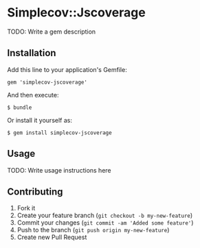 # Simplecov::Jscoverage

TODO: Write a gem description

## Installation

Add this line to your application's Gemfile:

    gem 'simplecov-jscoverage'

And then execute:

    $ bundle

Or install it yourself as:

    $ gem install simplecov-jscoverage

## Usage

TODO: Write usage instructions here

## Contributing

1. Fork it
2. Create your feature branch (`git checkout -b my-new-feature`)
3. Commit your changes (`git commit -am 'Added some feature'`)
4. Push to the branch (`git push origin my-new-feature`)
5. Create new Pull Request

